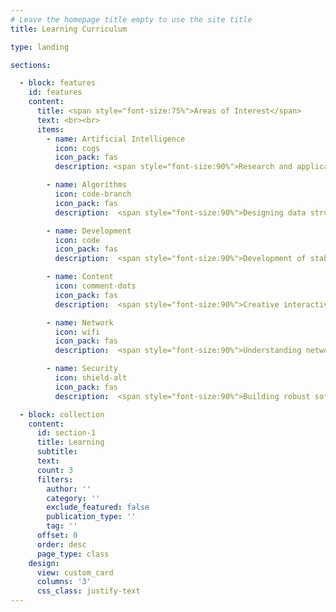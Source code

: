 ```yaml
---
# Leave the homepage title empty to use the site title
title: Learning Curriculum

type: landing

sections:

  - block: features
    id: features
    content:
      title: <span style="font-size:75%">Areas of Interest</span>
      text: <br><br>
      items:
        - name: Artificial Intelligence
          icon: cogs
          icon_pack: fas
          description: <span style="font-size:90%">Research and application of machine learning technologies for data analysis and intelligent system development</span><br><br>

        - name: Algorithms
          icon: code-branch
          icon_pack: fas
          description:  <span style="font-size:90%">Designing data structures and algorithms for efficient problem solving</span><br><br>

        - name: Development
          icon: code
          icon_pack: fas
          description:  <span style="font-size:90%">Development of stable and scalable web/app services and software architecture design</span><br><br>

        - name: Content
          icon: comment-dots
          icon_pack: fas
          description:  <span style="font-size:90%">Creative interactive content planning and production based on user experience (UX)</span><br><br>

        - name: Network
          icon: wifi
          icon_pack: fas
          description:  <span style="font-size:90%">Understanding network protocols for distributed systems and stable service communication</span><br><br>

        - name: Security
          icon: shield-alt
          icon_pack: fas
          description:  <span style="font-size:90%">Building robust software security through system vulnerability analysis and secure coding</span><br><br>

  - block: collection
    content:
      id: section-1
      title: Learning
      subtitle:
      text:
      count: 3
      filters:
        author: ''
        category: ''
        exclude_featured: false
        publication_type: ''
        tag: ''
      offset: 0
      order: desc
      page_type: class
    design:
      view: custom_card
      columns: '3'
      css_class: justify-text
---
```

